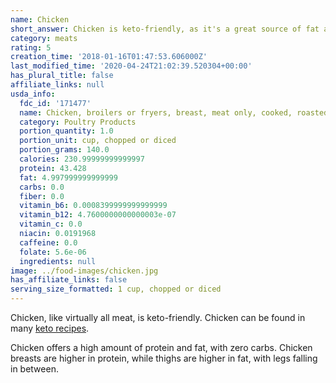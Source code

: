 ```yaml
---
name: Chicken
short_answer: Chicken is keto-friendly, as it's a great source of fat and protein.
category: meats
rating: 5
creation_time: '2018-01-16T01:47:53.606000Z'
last_modified_time: '2020-04-24T21:02:39.520304+00:00'
has_plural_title: false
affiliate_links: null
usda_info:
  fdc_id: '171477'
  name: Chicken, broilers or fryers, breast, meat only, cooked, roasted
  category: Poultry Products
  portion_quantity: 1.0
  portion_unit: cup, chopped or diced
  portion_grams: 140.0
  calories: 230.99999999999997
  protein: 43.428
  fat: 4.997999999999999
  carbs: 0.0
  fiber: 0.0
  vitamin_b6: 0.0008399999999999999
  vitamin_b12: 4.7600000000000003e-07
  vitamin_c: 0.0
  niacin: 0.0191968
  caffeine: 0.0
  folate: 5.6e-06
  ingredients: null
image: ../food-images/chicken.jpg
has_affiliate_links: false
serving_size_formatted: 1 cup, chopped or diced
---
```

Chicken, like virtually all meat, is keto-friendly. Chicken can be found in many [keto recipes](https://recipe-search.isitketo.org?q=chicken).

Chicken offers a high amount of protein and fat, with zero carbs. Chicken breasts are higher in protein, while thighs are higher in fat, with legs falling in between.
